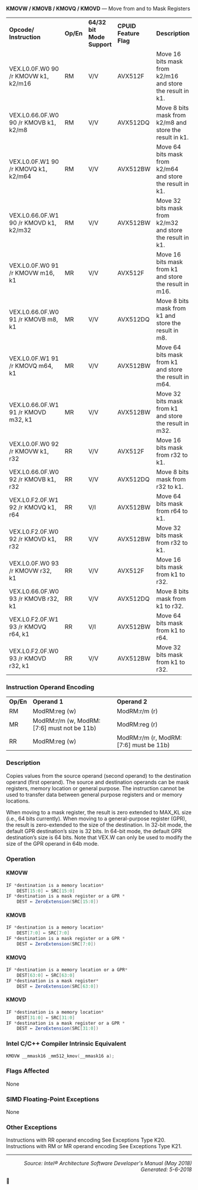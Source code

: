 <b>KMOVW / KMOVB / KMOVQ / KMOVD</b> — Move from and to Mask Registers
<table>
	<tr>
		<td><b>Opcode/ Instruction</b></td>
		<td><b>Op/En</b></td>
		<td><b>64/32 bit Mode Support</b></td>
		<td><b>CPUID Feature Flag</b></td>
		<td><b>Description</b></td>
	</tr>
	<tr>
		<td>VEX.L0.0F.W0 90 /r KMOVW k1, k2/m16</td>
		<td>RM</td>
		<td>V/V</td>
		<td>AVX512F</td>
		<td>Move 16 bits mask from k2/m16 and store the result in k1.</td>
	</tr>
	<tr>
		<td>VEX.L0.66.0F.W0 90 /r KMOVB k1, k2/m8</td>
		<td>RM</td>
		<td>V/V</td>
		<td>AVX512DQ</td>
		<td>Move 8 bits mask from k2/m8 and store the result in k1.</td>
	</tr>
	<tr>
		<td>VEX.L0.0F.W1 90 /r KMOVQ k1, k2/m64</td>
		<td>RM</td>
		<td>V/V</td>
		<td>AVX512BW</td>
		<td>Move 64 bits mask from k2/m64 and store the result in k1.</td>
	</tr>
	<tr>
		<td>VEX.L0.66.0F.W1 90 /r KMOVD k1, k2/m32</td>
		<td>RM</td>
		<td>V/V</td>
		<td>AVX512BW</td>
		<td>Move 32 bits mask from k2/m32 and store the result in k1.</td>
	</tr>
	<tr>
		<td>VEX.L0.0F.W0 91 /r KMOVW m16, k1</td>
		<td>MR</td>
		<td>V/V</td>
		<td>AVX512F</td>
		<td>Move 16 bits mask from k1 and store the result in m16.</td>
	</tr>
	<tr>
		<td>VEX.L0.66.0F.W0 91 /r KMOVB m8, k1</td>
		<td>MR</td>
		<td>V/V</td>
		<td>AVX512DQ</td>
		<td>Move 8 bits mask from k1 and store the result in m8.</td>
	</tr>
	<tr>
		<td>VEX.L0.0F.W1 91 /r KMOVQ m64, k1</td>
		<td>MR</td>
		<td>V/V</td>
		<td>AVX512BW</td>
		<td>Move 64 bits mask from k1 and store the result in m64.</td>
	</tr>
	<tr>
		<td>VEX.L0.66.0F.W1 91 /r KMOVD m32, k1</td>
		<td>MR</td>
		<td>V/V</td>
		<td>AVX512BW</td>
		<td>Move 32 bits mask from k1 and store the result in m32.</td>
	</tr>
	<tr>
		<td>VEX.L0.0F.W0 92 /r KMOVW k1, r32</td>
		<td>RR</td>
		<td>V/V</td>
		<td>AVX512F</td>
		<td>Move 16 bits mask from r32 to k1.</td>
	</tr>
	<tr>
		<td>VEX.L0.66.0F.W0 92 /r KMOVB k1, r32</td>
		<td>RR</td>
		<td>V/V</td>
		<td>AVX512DQ</td>
		<td>Move 8 bits mask from r32 to k1.</td>
	</tr>
	<tr>
		<td>VEX.L0.F2.0F.W1 92 /r KMOVQ k1, r64</td>
		<td>RR</td>
		<td>V/I</td>
		<td>AVX512BW</td>
		<td>Move 64 bits mask from r64 to k1.</td>
	</tr>
	<tr>
		<td>VEX.L0.F2.0F.W0 92 /r KMOVD k1, r32</td>
		<td>RR</td>
		<td>V/V</td>
		<td>AVX512BW</td>
		<td>Move 32 bits mask from r32 to k1.</td>
	</tr>
	<tr>
		<td>VEX.L0.0F.W0 93 /r KMOVW r32, k1</td>
		<td>RR</td>
		<td>V/V</td>
		<td>AVX512F</td>
		<td>Move 16 bits mask from k1 to r32.</td>
	</tr>
	<tr>
		<td>VEX.L0.66.0F.W0 93 /r KMOVB r32, k1</td>
		<td>RR</td>
		<td>V/V</td>
		<td>AVX512DQ</td>
		<td>Move 8 bits mask from k1 to r32.</td>
	</tr>
	<tr>
		<td>VEX.L0.F2.0F.W1 93 /r KMOVQ r64, k1</td>
		<td>RR</td>
		<td>V/I</td>
		<td>AVX512BW</td>
		<td>Move 64 bits mask from k1 to r64.</td>
	</tr>
	<tr>
		<td>VEX.L0.F2.0F.W0 93 /r KMOVD r32, k1</td>
		<td>RR</td>
		<td>V/V</td>
		<td>AVX512BW</td>
		<td>Move 32 bits mask from k1 to r32.</td>
	</tr>
</table>


### Instruction Operand Encoding
<table>
	<tr>
		<td><b>Op/En</b></td>
		<td><b>Operand 1</b></td>
		<td><b>Operand 2</b></td>
	</tr>
	<tr>
		<td>RM</td>
		<td>ModRM:reg (w)</td>
		<td>ModRM:r/m (r)</td>
	</tr>
	<tr>
		<td>MR</td>
		<td>ModRM:r/m (w, ModRM:[7:6] must not be 11b)</td>
		<td>ModRM:reg (r)</td>
	</tr>
	<tr>
		<td>RR</td>
		<td>ModRM:reg (w)</td>
		<td>ModRM:r/m (r, ModRM:[7:6] must be 11b)</td>
	</tr>
</table>


### Description
Copies values from the source operand (second operand) to the destination operand (first operand). The source
and destination operands can be mask registers, memory location or general purpose. The instruction cannot be
used to transfer data between general purpose registers and or memory locations.

When moving to a mask register, the result is zero extended to MAX_KL size (i.e., 64 bits currently). When moving
to a general-purpose register (GPR), the result is zero-extended to the size of the destination. In 32-bit mode, the
default GPR destination’s size is 32 bits. In 64-bit mode, the default GPR destination’s size is 64 bits. Note that
VEX.W can only be used to modify the size of the GPR operand in 64b mode.

### Operation


#### KMOVW
```java
IF *destination is a memory location*
    DEST[15:0] ← SRC[15:0]
IF *destination is a mask register or a GPR *
    DEST ← ZeroExtension(SRC[15:0])
```
#### KMOVB
```java
IF *destination is a memory location*
    DEST[7:0] ← SRC[7:0]
IF *destination is a mask register or a GPR *
    DEST ← ZeroExtension(SRC[7:0])
```
#### KMOVQ
```java
IF *destination is a memory location or a GPR*
    DEST[63:0] ← SRC[63:0]
IF *destination is a mask register*
    DEST ← ZeroExtension(SRC[63:0])
```
#### KMOVD
```java
IF *destination is a memory location*
    DEST[31:0] ← SRC[31:0]
IF *destination is a mask register or a GPR *
    DEST ← ZeroExtension(SRC[31:0])
```
### Intel C/C++ Compiler Intrinsic Equivalent
```c
KMOVW __mmask16 _mm512_kmov(__mmask16 a);
```
### Flags Affected
None

### SIMD Floating-Point Exceptions

None

### Other Exceptions

Instructions with RR operand encoding See Exceptions Type K20.
Instructions with RM or MR operand encoding See Exceptions Type K21.

 --- 
<p align="right"><i>Source: Intel® Architecture Software Developer's Manual (May 2018)<br>Generated: 5-6-2018</i></p>
